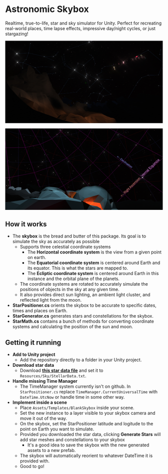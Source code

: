 # Astronomic Skybox
Realtime, true-to-life, star and sky simulator for Unity. Perfect for recreating real-world places, time lapse effects, impressive day/night cycles, or just stargazing!

![Example 1](.github/ex1.jpg)

![Example 2](.github/ex2.jpg)

## How it works
* The **skybox** is the bread and butter of this package. Its goal is to simulate the sky as accurately as possible
  * Supports three celestial coordinate systems
    *  The **Horizontal coordinate system** is the view from a given point on earth.
    *  The **Equatorial coordinate system** is centered around Earth and its equator. This is what the stars are mapped to.
    *  The **Ecliptic coordinate system** is centered around Earth in this instance and the orbital plane of the planets.
  *  The coordinate systems are rotated to accurately simulate the positions of objects in the sky at any given time.
  *  It also provides direct sun lighting, an ambient light cluster, and reflected light from the moon.
*  **StarPositioner.cs** orients the skybox to be accurate to specific dates, times and places on Earth.
*  **StarGenerator.cs** generates stars and constellations for the skybox.
*  **StarMath.cs** contains a bunch of methods for converting coordinate systems and calculating the position of the sun and moon.

## Getting it running
* **Add to Unity project**
  * Add the repository directly to a folder in your Unity project.
* **Download star data**
  * Download [**this star data file**](https://github.com/astronexus/HYG-Database/blob/master/hygdata_v3.csv) and set it to ``` Resources/Sky/StellarData.txt```.
* **Handle missing Time Manager**
  * The TimeManager system currently isn't on github. In ```StarPositioner.cs``` replace ```TimeManager.CurrentUniversalTime``` with ```DateTime.UtcNow``` or handle time in some other way.
* **Implement inside a scene**
  * Place ```Assets/Templates/BlankSkybox``` inside your scene.
  * Set the new instance to a layer visible to your skybox camera and move it out of the way.
  * On the skybox, set the StarPositioner latitude and logitude to the point on Earth you want to simulate.
  * Provided you downloaded the star data, clicking **Generate Stars** will add star meshes and constellations to your skybox
    * It's a good idea to save the skybox with the new generated assets to a new prefab.
  * The skybox will automatically reorient to whatever DateTime it is provided with.
  * Good to go!
